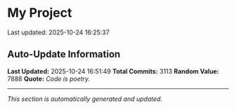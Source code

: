 # My Project


Last updated: 2025-10-24 16:25:37
















































































































































































































































































































































































































































































































































































































































































































































































































































































































































































































































































































































































































































































































































































































































































































































































































































































































































































































































































































































































































































































































































































































































































































































































































































































































































































































































































































































































































































































































































































































































































































































































































































































































































































































































































































































































































































## Auto-Update Information

**Last Updated:** 2025-10-24 16:51:49
**Total Commits:** 3113
**Random Value:** 7888
**Quote:** _Code is poetry._

---
_This section is automatically generated and updated._